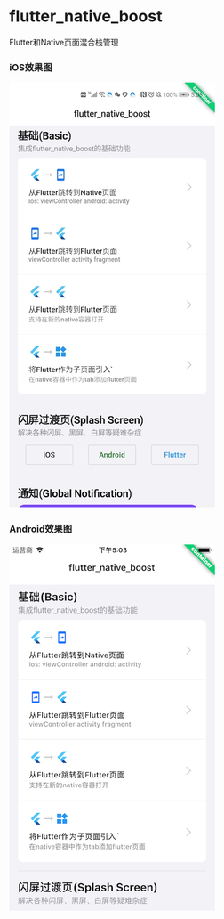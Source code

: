 # flutter_native_boost
Flutter和Native页面混合栈管理

### iOS效果图
![iOS效果图](./iOS.jpg)


### Android效果图
![Android效果图](./Android.png)